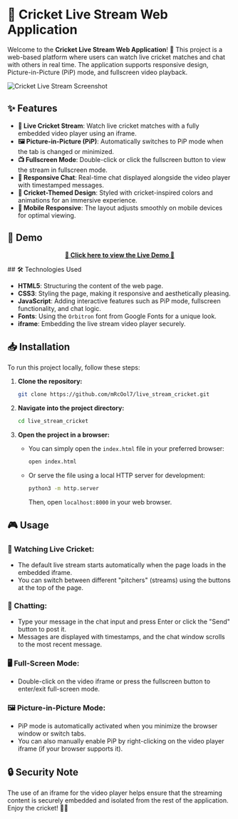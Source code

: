 # 🏏 Cricket Live Stream Web Application

Welcome to the **Cricket Live Stream Web Application**! 🎉 This project is a web-based platform where users can watch live cricket matches and chat with others in real time. The application supports responsive design, Picture-in-Picture (PiP) mode, and fullscreen video playback.

![Cricket Live Stream Screenshot](https://github.com/user-attachments/assets/69b87352-315a-451f-bf11-2f97f39f5117)

## ✨ Features

- **🎥 Live Cricket Stream**: Watch live cricket matches with a fully embedded video player using an iframe.
- **🖼️ Picture-in-Picture (PiP)**: Automatically switches to PiP mode when the tab is changed or minimized.
- **📺 Fullscreen Mode**: Double-click or click the fullscreen button to view the stream in fullscreen mode.
- **💬 Responsive Chat**: Real-time chat displayed alongside the video player with timestamped messages.
- **🏏 Cricket-Themed Design**: Styled with cricket-inspired colors and animations for an immersive experience.
- **📱 Mobile Responsive**: The layout adjusts smoothly on mobile devices for optimal viewing.

## 🚀 Demo

<div align="center">
  
**[🏏 Click here to view the Live Demo 🏏](cricketstream.vercel.app)**

</div>
## 🛠️ Technologies Used

- **HTML5**: Structuring the content of the web page.
- **CSS3**: Styling the page, making it responsive and aesthetically pleasing.
- **JavaScript**: Adding interactive features such as PiP mode, fullscreen functionality, and chat logic.
- **Fonts**: Using the `Orbitron` font from Google Fonts for a unique look.
- **iframe**: Embedding the live stream video player securely.

## 📥 Installation

To run this project locally, follow these steps:

1. **Clone the repository:**
   ```bash
   git clone https://github.com/mRcOol7/live_stream_cricket.git
   ```

2. **Navigate into the project directory:**
   ```bash
   cd live_stream_cricket
   ```

3. **Open the project in a browser:**
   - You can simply open the `index.html` file in your preferred browser:
     ```bash
     open index.html
     ```
   - Or serve the file using a local HTTP server for development:
     ```bash
     python3 -m http.server
     ```
     Then, open `localhost:8000` in your web browser.

## 🎮 Usage

### 🏏 Watching Live Cricket:
- The default live stream starts automatically when the page loads in the embedded iframe.
- You can switch between different "pitchers" (streams) using the buttons at the top of the page.

### 💬 Chatting:
- Type your message in the chat input and press Enter or click the "Send" button to post it.
- Messages are displayed with timestamps, and the chat window scrolls to the most recent message.

### 🖥️ Full-Screen Mode:
- Double-click on the video iframe or press the fullscreen button to enter/exit full-screen mode.

### 🖼️ Picture-in-Picture Mode:
- PiP mode is automatically activated when you minimize the browser window or switch tabs.
- You can also manually enable PiP by right-clicking on the video player iframe (if your browser supports it).

## 🔒 Security Note

The use of an iframe for the video player helps ensure that the streaming content is securely embedded and isolated from the rest of the application.
Enjoy the cricket! 🏏🎉
